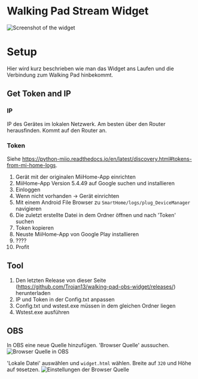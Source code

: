 # Walking Pad Stream Widget
![Screenshot of the widget](https://i.imgur.com/Muab187.png)



# Setup
Hier wird kurz beschrieben wie man das Widget ans Laufen und die Verbindung zum Walking Pad hinbekommt.

## Get Token and IP

### IP
IP des Gerätes im lokalen Netzwerk. Am besten über den Router herausfinden. Kommt auf den Router an.

### Token
Siehe https://python-miio.readthedocs.io/en/latest/discovery.html#tokens-from-mi-home-logs.
1. Gerät mit der originalen MiiHome-App einrichten
2. MiiHome-App Version 5.4.49 auf Google suchen und installieren
3. Einloggen
4. Wenn nicht vorhanden -> Gerät einrichten
5. Mit einem Android File Browser zu `SmartHome/logs/plug_DeviceManager` navigieren
6. Die zuletzt erstellte Datei in dem Ordner öffnen und nach 'Token' suchen
7. Token kopieren
8. Neuste MiiHome-App von Google Play installieren
9. ????
10. Profit

## Tool
1. Den letzten Release von dieser Seite (https://github.com/Trojan13/walking-pad-obs-widget/releases/) herunterladen
2. IP und Token in der Config.txt anpassen
3. Config.txt und wstest.exe müssen in dem gleichen Ordner liegen
4. Wstest.exe ausführen



## OBS
In OBS eine neue Quelle hinzufügen. 'Browser Quelle' aussuchen.
![Browser Quelle in OBS](https://i.imgur.com/ihrxZLF.png)

'Lokale Datei' auswählen und `widget.html` wählen. Breite auf `320` und Höhe auf `90`setzen.
![Einstellungen der Browser Quelle](https://i.imgur.com/TDyVfMq.png)


